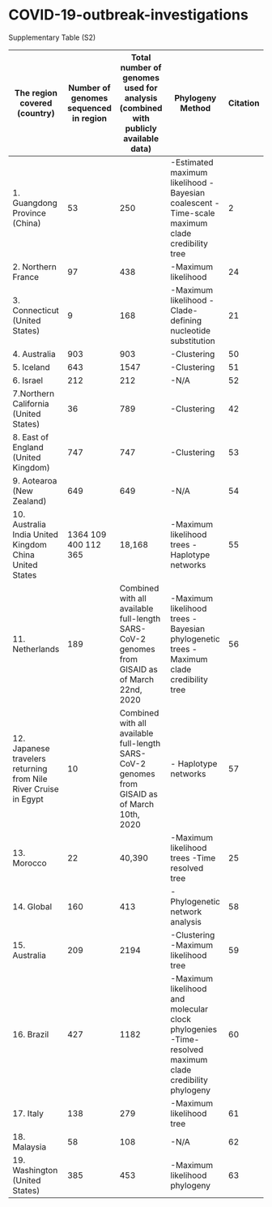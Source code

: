 # COVID-19-outbreak-investigations

Supplementary Table (S2)

| The region covered (country)                                     | Number of genomes sequenced in region | Total number of genomes used for analysis (combined with publicly available data)             | Phylogeny Method                                                                                         | Citation |
|------------------------------------------------------------------|---------------------------------------|-----------------------------------------------------------------------------------------------|----------------------------------------------------------------------------------------------------------|----------|
| 1. Guangdong Province (China)                                    | 53                                    | 250                                                                                           | -Estimated maximum likelihood -Bayesian coalescent -Time-scale maximum clade credibility tree            | 2        |
| 2. Northern France                                               | 97                                    | 438                                                                                           | -Maximum likelihood                                                                                      | 24       |
| 3. Connecticut (United States)                                   | 9                                     | 168                                                                                           | -Maximum likelihood -Clade-defining nucleotide substitution                                              | 21       |
| 4. Australia                                                     | 903                                   | 903                                                                                           | -Clustering                                                                                              | 50       |
| 5. Iceland                                                       | 643                                   | 1547                                                                                          | -Clustering                                                                                              | 51       |
| 6. Israel                                                        | 212                                   | 212                                                                                           | -N/A                                                                                                     | 52       |
| 7.Northern California (United States)                            | 36                                    | 789                                                                                           | -Clustering                                                                                              | 42       |
| 8. East of England (United Kingdom)                              | 747                                   | 747                                                                                           | -Clustering                                                                                              | 53       |
| 9. Aotearoa (New Zealand)                                        | 649                                   | 649                                                                                           | -N/A                                                                                                     | 54       |
| 10. Australia India United Kingdom China United States           | 1364 109 400 112 365                  | 18,168                                                                                        | -Maximum likelihood trees   -Haplotype networks                                                          | 55       |
| 11. Netherlands                                                  | 189                                   | Combined with all available full-length SARS-CoV-2 genomes from GISAID as of March 22nd, 2020 | -Maximum likelihood trees   -Bayesian phylogenetic trees   -Maximum clade credibility tree               | 56       |
| 12. Japanese travelers returning from Nile River Cruise in Egypt | 10                                    | Combined with all available full-length SARS-CoV-2 genomes from GISAID as of March 10th, 2020 | - Haplotype networks                                                                                     | 57       |
| 13. Morocco                                                      | 22                                    | 40,390                                                                                        | -Maximum likelihood trees   -Time resolved tree                                                          | 25       |
| 14. Global                                                       | 160                                   | 413                                                                                           | -Phylogenetic network analysis                                                                           | 58       |
| 15. Australia                                                    | 209                                   | 2194                                                                                          | -Clustering   -Maximum likelihood tree                                                                   | 59       |
| 16. Brazil                                                       | 427                                   | 1182                                                                                          | -Maximum likelihood and molecular clock phylogenies   -Time-resolved maximum clade credibility phylogeny | 60       |
| 17. Italy                                                        | 138                                   | 279                                                                                           | -Maximum likelihood tree                                                                                 | 61       |
| 18. Malaysia                                                     | 58                                    | 108                                                                                           | -N/A                                                                                                     | 62       |
| 19. Washington (United States)                                   | 385                                   | 453                                                                                           | -Maximum likelihood phylogeny                                                                            | 63       |
